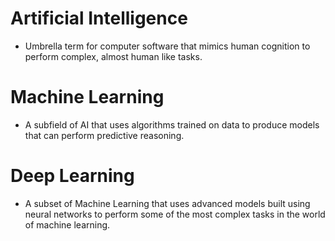 # Artificial Intelligence
- Umbrella term for computer software that mimics human cognition to perform complex, almost human like tasks.

# Machine Learning
- A subfield of AI that uses algorithms trained on data to produce models that can perform predictive reasoning.

# Deep Learning
- A subset of Machine Learning that uses advanced models built using neural networks to perform some of the most complex tasks in the world of 
machine learning.